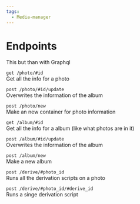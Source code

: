 ```yaml
---
tags:
  - Media-manager
---
```


# Endpoints

This but than with Graphql

`get /photo/#id`  
Get all the info for a photo

`post /photo/#id/update`  
Overwrites the information of the album

`post /photo/new`  
Make an new container for photo information

`get /album/#id`  
Get all the info for a album (like what photos are in it)

`post /album/#id/update`  
Overwrites the information of the album

`post /album/new`  
Make a new album

`post /derive/#photo_id`  
Runs all the derivation scripts on a photo

`post /derive/#photo_id/#derive_id`  
Runs a singe derivation script
